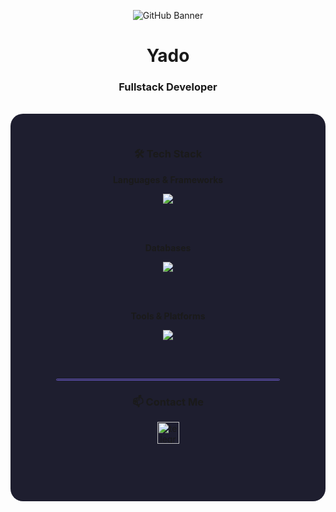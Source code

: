 <!-- Banner -->
<p align="center">
  <img src="https://github.com/user-attachments/assets/8aa3e3a3-da08-4b46-ad5e-642d108420c9" alt="GitHub Banner" />
</p>

<!-- Name and Title -->
<h1 align="center">Yado</h1>
<h3 align="center">Fullstack Developer</h3>

<br/>

<!-- Main Card -->
<div align="center" style="background-color:#1e1e2f; border-radius:20px; padding:30px;">

  <!-- Tech Stack -->
  <h3>🛠️ Tech Stack</h3>

  <p><b>Languages & Frameworks</b></p>
  <img src="https://skillicons.dev/icons?i=cs,dotnet,js,ts,rust,react" />

  <br/><br/>

  <p><b>Databases</b></p>
  <img src="https://skillicons.dev/icons?i=postgres,mysql,mongodb,sqlite" />

  <br/><br/>

  <p><b>Tools & Platforms</b></p>
  <img src="https://skillicons.dev/icons?i=git,docker,azure,github,vscode" />

  <br/><br/>
  <hr style="border:1px solid #6A5ACD; border-radius:5px; width:80%;">

  <!-- Contact -->
  <h3>📫 Contact Me</h3>
  <a href="https://t.me/notyado" target="_blank">
    <img src="https://img.shields.io/static/v1?message=Telegram&logo=telegram&label=&color=6A5ACD&logoColor=white&labelColor=&style=for-the-badge" height="35" alt="telegram logo" />
  </a>

  <br/><br/>
</div>
